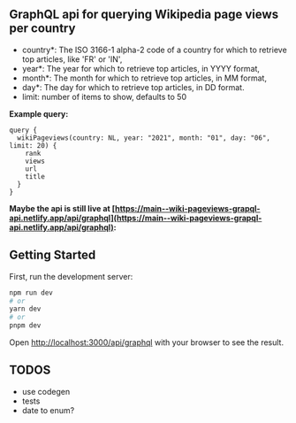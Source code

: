 ## GraphQL api for querying Wikipedia page views per country
 
- country*: The ISO 3166-1 alpha-2 code of a country for which to retrieve top articles, like 'FR' or 'IN',
- year*: The year for which to retrieve top articles, in YYYY format,
- month*: The month for which to retrieve top articles, in MM format,
- day*: The day for which to retrieve top articles, in DD format.
- limit: number of items to show, defaults to 50

**Example query:**
```
query {
  wikiPageviews(country: NL, year: "2021", month: "01", day: "06", limit: 20) {
    rank
    views
    url
    title
  }
}
```

**Maybe the api is still live at [https://main--wiki-pageviews-grapql-api.netlify.app/api/graphql](https://main--wiki-pageviews-grapql-api.netlify.app/api/graphql):**

## Getting Started

First, run the development server:

```bash
npm run dev
# or
yarn dev
# or
pnpm dev
```

Open [http://localhost:3000/api/graphql](http://localhost:3000/api/graphql) with your browser to see the result.

## TODOS
- use codegen
- tests
- date to enum?


